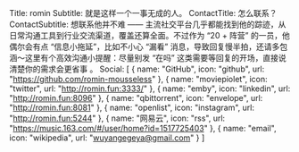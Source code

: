 Title: romin
Subtitle: 就是这样一个一事无成的人。
ContactTitle: 怎么联系？
ContactSubtitle: 想联系他并不难 —— 主流社交平台几乎都能找到他的踪迹，从日常沟通工具到行业交流渠道，覆盖还算全面。不过作为 “20 + 阵营” 的一员，他偶尔会有点 “信息小拖延”，比如不小心 “漏看” 消息，导致回复慢半拍，还请多包涵～这里有个高效沟通小提醒：尽量别发 “在吗” 这类需要等回复的开场，直接说清楚你的需求会更省事 。
Social: [
    {
        name: "GitHub",
        icon: "github",
        url: "https://github.com/romin-mousseless"
    },
    {
        name: "moviepiolet",
        icon: "twitter",
        url: "http://romin.fun:3333/"
    },
    {
        name: "emby",
        icon: "linkedin",
        url: "http://romin.fun:8096"
    },
    {
        name: "qbittorrent",
        icon: "envelope",
        url: "http://romin.fun:8081"
    },
    {
        name: "openlist",
        icon: "instagram",
        url: "http://romin.fun:5244"
    },
    {
        name: "网易云",
        icon: "rss",
        url: "https://music.163.com/#/user/home?id=1517725403"
    },
    {
        name: "email",
        icon: "wikipedia",
        url: "wuyangegeya@gmail.com"
    }
]

